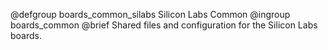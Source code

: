 <!--
SPDX-FileCopyrightText: 2018 Bas Stottelaar <basstottelaar@gmail.com>
SPDX-License-Identifier: LGPL-2.1-only
-->

@defgroup    boards_common_silabs Silicon Labs Common
@ingroup     boards_common
@brief       Shared files and configuration for the Silicon Labs boards.
